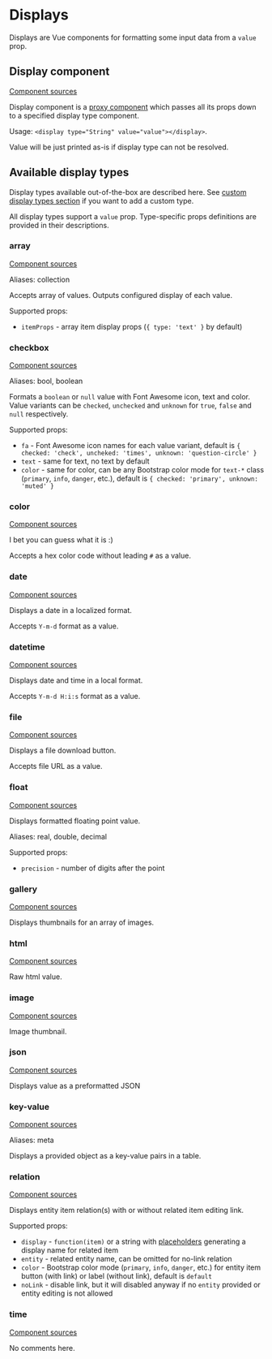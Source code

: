 # Displays

Displays are Vue components for formatting some input data from a `value` prop.

## Display component

[Component sources](https://github.com/mrTimofey/vue-admin/blob/master/src/components/shared/display.vue)

Display component is a [proxy component](https://vuejs.org/v2/api/#v-bind) which passes all its props down to a specified display type component.

Usage: `<display type="String" value="value"></display>`.

Value will be just printed as-is if display type can not be resolved.

## Available display types

Display types available out-of-the-box are described here. See [custom display types section](customization/custom-displays.md) if you want to add a custom type.

All display types support a `value` prop. Type-specific props definitions are provided in their descriptions.

### array

[Component sources](https://github.com/mrTimofey/vue-admin/blob/master/src/components/displays/array.vue)

Aliases: collection

Accepts array of values. Outputs configured display of each value.

Supported props:
* `itemProps` - array item display props (`{ type: 'text' }` by default)

### checkbox

[Component sources](https://github.com/mrTimofey/vue-admin/blob/master/src/components/displays/checkbox.js)

Aliases: bool, boolean

Formats a `boolean` or `null` value with Font Awesome icon, text and color.
Value variants can be `checked`, `unchecked` and `unknown` for `true`, `false` and `null` respectively.

Supported props:
* `fa` - Font Awesome icon names for each value variant, default is `{ checked: 'check', uncheked: 'times', unknown: 'question-circle' }`
* `text` - same for text, no text by default
* `color` - same for color, can be any Bootstrap color mode for `text-*` class (`primary`, `info`, `danger`, etc.), default is `{ checked: 'primary', unknown: 'muted' }`

### color

[Component sources](https://github.com/mrTimofey/vue-admin/blob/master/src/components/displays/color.vue)

I bet you can guess what it is :)

Accepts a hex color code without leading `#` as a value.

### date

[Component sources](https://github.com/mrTimofey/vue-admin/blob/master/src/components/displays/date.vue)

Displays a date in a localized format.

Accepts `Y-m-d` format as a value.

### datetime

[Component sources](https://github.com/mrTimofey/vue-admin/blob/master/src/components/displays/datetime.vue)

Displays date and time in a local format.

Accepts `Y-m-d H:i:s` format as a value.

### file

[Component sources](https://github.com/mrTimofey/vue-admin/blob/master/src/components/displays/file.vue)

Displays a file download button.

Accepts file URL as a value.

### float

[Component sources](https://github.com/mrTimofey/vue-admin/blob/master/src/components/displays/float.vue)

Displays formatted floating point value.

Aliases: real, double, decimal

Supported props:
* `precision` - number of digits after the point

### gallery

[Component sources](https://github.com/mrTimofey/vue-admin/blob/master/src/components/displays/gallery.vue)

Displays thumbnails for an array of images.

### html

[Component sources](https://github.com/mrTimofey/vue-admin/blob/master/src/components/displays/html.vue)

Raw html value.

### image

[Component sources](https://github.com/mrTimofey/vue-admin/blob/master/src/components/displays/image.vue)

Image thumbnail.

### json

[Component sources](https://github.com/mrTimofey/vue-admin/blob/master/src/components/displays/json.vue)

Displays value as a preformatted JSON

### key-value

[Component sources](https://github.com/mrTimofey/vue-admin/blob/master/src/components/displays/key-value.vue)

Aliases: meta

Displays a provided object as a key-value pairs in a table.

### relation

[Component sources](https://github.com/mrTimofey/vue-admin/blob/master/src/components/displays/relation.js)

Displays entity item relation(s) with or without related item editing link.

Supported props:
* `display` - `function(item)` or a string with [placeholders](placeholders.md) generating a display name for related item
* `entity` - related entity name, can be omitted for no-link relation
* `color` - Bootstrap color mode (`primary`, `info`, `danger`, etc.) for entity item button (with link) or label (without link), default is `default`
* `noLink` - disable link, but it will disabled anyway if no `entity` provided or entity editing is not allowed

### time

[Component sources](https://github.com/mrTimofey/vue-admin/blob/master/src/components/displays/time.vue)

No comments here.